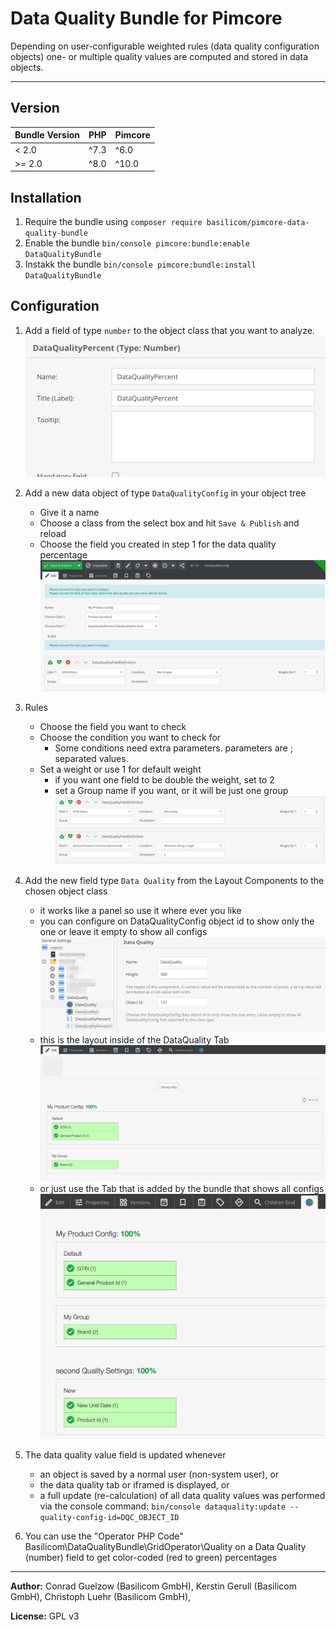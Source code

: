 # Data Quality Bundle for Pimcore

Depending on user-configurable weighted rules (data quality configuration objects)
one- or multiple quality values are computed and stored in data objects.

-------

## Version

| Bundle Version | PHP | Pimcore |
| ----------- | -----------| ----------- |
| &lt; 2.0 | ^7.3 | ^6.0 |
| &gt;= 2.0 | ^8.0 | ^10.0 |

## Installation
1. Require the bundle using ``composer require basilicom/pimcore-data-quality-bundle``
3. Enable the bundle ``bin/console pimcore:bundle:enable DataQualityBundle``
3. Instakk the bundle ``bin/console pimcore:bundle:install DataQualityBundle``

## Configuration
1. Add a field of type ``number`` to the object class that you want to analyze.
![](documentation/data-quality-field-for-percentage.jpg)

2. Add a new data object of type ``DataQualityConfig`` in your object tree
   * Give it a name
   * Choose a class from the select box and hit ``Save & Publish`` and reload
   * Choose the field you created in step 1 for the data quality percentage
   ![](documentation/data-quality-config-object.jpg)
   
3. Rules
   * Choose the field you want to check
   * Choose the condition you want to check for
      * Some conditions need extra parameters. parameters are ; separated values.
   * Set a weight or use 1 for default weight
      * if you want one field to be double the weight, set to 2
      * set a Group name if you want, or it will be just one group
      ![](documentation/data-quality-rules.jpg)
      
4. Add the new field type ``Data Quality`` from the Layout Components to the chosen object class
   * it works like a panel so use it where ever you like
   * you can configure on DataQualityConfig object id to show only the one or leave it empty to show all configs
   ![](documentation/data-quality-layout-field.jpg)
   * this is the layout inside of the DataQuality Tab
   ![](documentation/data-quality-field.jpg)
   * or just use the Tab that is added by the bundle that shows all configs
   ![](documentation/data-quality-tab.jpg)
 
5. The data quality value field is updated whenever 
   * an object is saved by a normal user (non-system user), or
   * the data quality tab or iframed is displayed, or
   * a full update (re-calculation) of all
     data quality values was performed via the console command:
   ``bin/console dataquality:update --quality-config-id=DQC_OBJECT_ID``
  
6. You can use the "Operator PHP Code" Basilicom\DataQualityBundle\GridOperator\Quality
   on a Data Quality (number) field to get color-coded (red to green) percentages  


-------

**Author:** Conrad Guelzow (Basilicom GmbH), Kerstin Gerull (Basilicom GmbH), Christoph Luehr (Basilicom GmbH),

**License:** GPL v3
